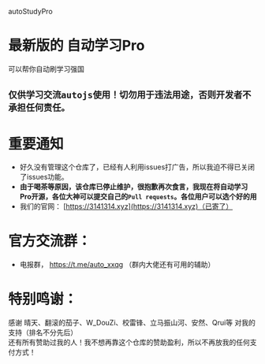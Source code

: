autoStudyPro
# 最新版的 自动学习Pro
可以帮你自动刷学习强国
## `仅供学习交流autojs使用！切勿用于违法用途，否则开发者不承担任何责任。`

# 重要通知
- 好久没有管理这个仓库了，已经有人利用issues打广告，所以我迫不得已关闭了issues功能。  
- **由于喝茶等原因，该仓库已停止维护，很抱歉再次食言，我现在将自动学习Pro开源，各位大神可以提交自己的`Pull requests`。各位用户可以选个好的用**
- 我们的官网： [https://3141314.xyz](https://3141314.xyz)（已寄了）

# 官方交流群：
- 电报群， https://t.me/auto_xxqg （群内大佬还有可用的辅助）

# 特别鸣谢：
感谢 晴天、翻滚的茄子、W_DouZi、校雷锋、立马振山河、安然、Qrui等 对我的支持（排名不分先后）  
还有所有赞助过我的人！我不想再靠这个仓库的赞助盈利，所以不再放我的任何支付方式！
